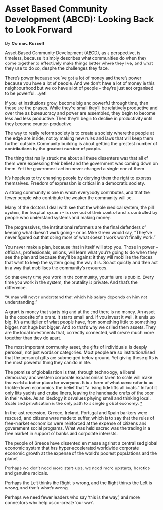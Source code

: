 Asset Based Community Development (ABCD): Looking Back to Look Forward
======================================================================

By **Cormac Russell**

Asset-Based Community Development (ABCD), as a perspective, is timeless, because
it simply describes what communities do when they come together to effectively
make things better where they live, and what they use to do so, despite the
challenges they face.

There’s power because you’ve got a lot of money and there’s power because you
have a lot of people. And we don’t have a lot of money in this neighbourhood but
we do have a lot of people – they’re just not organised to be powerful....yet!

If you let institutions grow, become big and powerful through time, then these
are the phases. While they’re small they’ll be relatively productive and over
time as bureaucracy and power are assembled, they begin to become less and less
productive. Then they’ll begin to decline in productivity until they become
counter-productive.

The way to really reform society is to create a society where the people at the
edge are inside, not by making new rules and laws that will keep them further
outside. Community building is about getting the greatest number of
contributions by the greatest number of people.

The thing that really struck me about all these dissenters was that all of them
were expressing their belief and the government was coming down on them. Yet the
government action never changed a single one of them.

It’s hopeless to try changing people by denying them the right to express
themselves. Freedom of expression is critical in a democratic society.

A strong community is one in which everybody contributes, and that the fewer
people who contribute the weaker the community will be.

Many of the doctors I deal with see that the whole medical system, the pill
system, the hospital system - is now out of their control and is controlled by
people who understand systems and making money.

The progressives, the institutional reformers are the final defenders of keeping
what doesn’t work going – or as Mike Green would say, “They’ve never figured out
that doing more of what doesn’t work won’t finally work.”

You never make a plan, because that in itself will stop you. Those in power –
officials, professionals, unions, will learn what you’re going to do when they
see the plan and because they’ll be against it they will mobilise the forces
that want to keep the system going the way it is. So act quickly and then act in
a way that mobilises the community’s resources.

So that every time you work in the community, your failure is public. Every time
you work in the system, the brutality is private. And that’s the difference.

“A man will never understand that which his salary depends on him not
understanding.”

A grant is money that starts big and at the end there is no money. An asset is
the opposite of a grant. It starts small and, if you invest it well, it ends up
big. It’s a multiplier of what people have, from something little to something
bigger, not huge but bigger. And so that’s why we called them assets. They are
the local investments that, correctly connected, will create much more together
than they do apart.

The most important community asset, the gifts of individuals, is deeply
personal, not just words or categories. Most people are so institutionalised
that the personal gifts are submerged below ground. Yet giving these gifts is
the most powerful thing they can do in life.

The promise of globalisation is that, through technology, a liberal democracy
and western corporate expansionism taken to scale will make the world a better
place for everyone. It is a form of what some refer to as trickle-down
economics, the belief that “a rising tide lifts all boats.” In fact it only
lifts yachts and cruise liners, leaving the handmade crafts of the poor in their
wake. As an ideology it devalues playing small and thinking local. Scale and
privatisation is the only path to a single global economy.
[\*](#ASIN:B00ZS1QPDC;LOC:932)

In the last recession, Greece, Ireland, Portugal and Spain bankers were rescued,
and citizens were made to suffer, which is to say that the rules of free-market
economics were reinforced at the expense of citizens and government social
programs. What was held sacred was the trading in a free market in support of
banks and corporate interests.

The people of Greece have dissented en masse against a centralised global
economic system that has hyper-accelerated worldwide corporate economic growth
at the expense of the world’s poorest populations and the planet.

Perhaps we don’t need more start-ups; we need more upstarts, heretics and
genuine radicals.

Perhaps the Left thinks the Right is wrong, and the Right thinks the Left is
wrong, and that’s what’s wrong.

Perhaps we need fewer leaders who say ‘this is the way’, and more connectors who
help us co-create ‘our way’.

